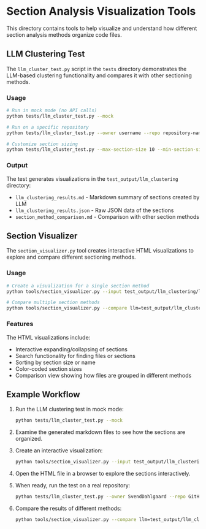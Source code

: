 # Section Analysis Visualization Tools

This directory contains tools to help visualize and understand how different section analysis methods organize code files.

## LLM Clustering Test

The `llm_cluster_test.py` script in the `tests` directory demonstrates the LLM-based clustering functionality and compares it with other sectioning methods.

### Usage

```bash
# Run in mock mode (no API calls)
python tests/llm_cluster_test.py --mock

# Run on a specific repository
python tests/llm_cluster_test.py --owner username --repo repository-name

# Customize section sizing
python tests/llm_cluster_test.py --max-section-size 10 --min-section-size 3
```

### Output

The test generates visualizations in the `test_output/llm_clustering` directory:

* `llm_clustering_results.md` - Markdown summary of sections created by LLM
* `llm_clustering_results.json` - Raw JSON data of the sections
* `section_method_comparison.md` - Comparison with other section methods

## Section Visualizer

The `section_visualizer.py` tool creates interactive HTML visualizations to explore and compare different sectioning methods.

### Usage

```bash
# Create a visualization for a single section method
python tools/section_visualizer.py --input test_output/llm_clustering/llm_clustering_results.json --output visualization.html --title "LLM Clustering Results"

# Compare multiple section methods
python tools/section_visualizer.py --compare llm=test_output/llm_clustering/llm_clustering_results.json structural=test_output/structural/test_sections.json dependency=test_output/dependency/test_sections.json --output comparison.html
```

### Features

The HTML visualizations include:

* Interactive expanding/collapsing of sections
* Search functionality for finding files or sections
* Sorting by section size or name
* Color-coded section sizes
* Comparison view showing how files are grouped in different methods

## Example Workflow

1. Run the LLM clustering test in mock mode:
   ```bash
   python tests/llm_cluster_test.py --mock
   ```

2. Examine the generated markdown files to see how the sections are organized.

3. Create an interactive visualization:
   ```bash
   python tools/section_visualizer.py --input test_output/llm_clustering_mock/llm_clustering_results.json --output visualization.html
   ```

4. Open the HTML file in a browser to explore the sections interactively.

5. When ready, run the test on a real repository:
   ```bash
   python tests/llm_cluster_test.py --owner SvendDahlgaard --repo GitHub-Documentation
   ```

6. Compare the results of different methods:
   ```bash
   python tools/section_visualizer.py --compare llm=test_output/llm_clustering/llm_clustering_results.json dependency=test_output/dependency/test_sections.json --output method_comparison.html
   ```